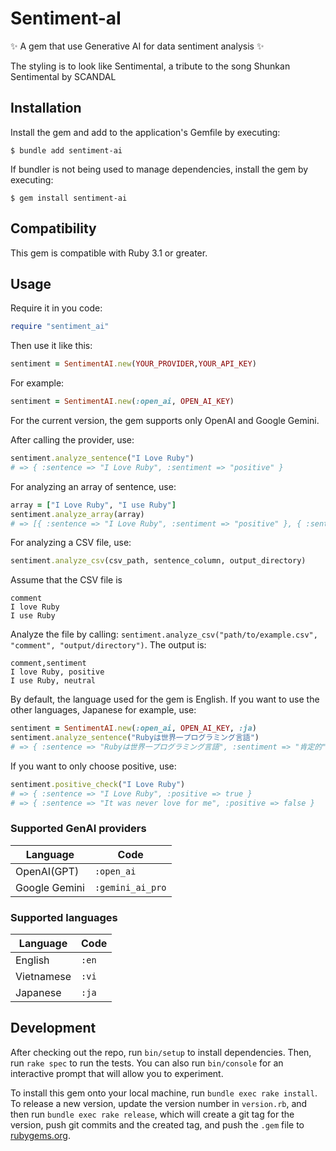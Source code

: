 # Sentiment-aI

✨ A gem that use Generative AI for data sentiment analysis ✨

The styling is to look like Sentimental, a tribute to the song Shunkan Sentimental by SCANDAL

## Installation

Install the gem and add to the application's Gemfile by executing:
```
$ bundle add sentiment-ai
```
If bundler is not being used to manage dependencies, install the gem by executing:
```
$ gem install sentiment-ai
```

## Compatibility

This gem is compatible with Ruby 3.1 or greater.

## Usage

Require it in you code:
```ruby
require "sentiment_ai"
```
Then use it like this:

```ruby
sentiment = SentimentAI.new(YOUR_PROVIDER,YOUR_API_KEY)
```

For example:
```ruby
sentiment = SentimentAI.new(:open_ai, OPEN_AI_KEY)
```

For the current version, the gem supports only OpenAI and Google Gemini.

After calling the provider, use:
```ruby
sentiment.analyze_sentence("I Love Ruby")
# => { :sentence => "I Love Ruby", :sentiment => "positive" }
```
For analyzing an array of sentence, use:
```ruby
array = ["I Love Ruby", "I use Ruby"]
sentiment.analyze_array(array)
# => [{ :sentence => "I Love Ruby", :sentiment => "positive" }, { :sentence => "I use Ruby", :sentiment => "neutral" }]
```
For analyzing a CSV file, use:
```ruby
sentiment.analyze_csv(csv_path, sentence_column, output_directory)
```
Assume that the CSV file is
```csv
comment
I love Ruby
I use Ruby
```
Analyze the file by calling: `sentiment.analyze_csv("path/to/example.csv", "comment", "output/directory")`. The output is:
```csv
comment,sentiment
I love Ruby, positive
I use Ruby, neutral
```
By default, the language used for the gem is English. If you want to use the other languages, Japanese for example, use:
```ruby
sentiment = SentimentAI.new(:open_ai, OPEN_AI_KEY, :ja)
sentiment.analyze_sentence("Rubyは世界一プログラミング言語")
# => { :sentence => "Rubyは世界一プログラミング言語", :sentiment => "肯定的" }
```
If you want to only choose positive, use:
```ruby
sentiment.positive_check("I Love Ruby")
# => { :sentence => "I Love Ruby", :positive => true }
# => { :sentence => "It was never love for me", :positive => false }
```
### Supported GenAI providers

| Language | Code |
|----------|------|
| OpenAI(GPT) | `:open_ai` |
| Google Gemini | `:gemini_ai_pro` |

### Supported languages

| Language | Code |
|----------|------|
| English  | `:en` |
| Vietnamese | `:vi` |
| Japanese | `:ja` |

## Development

After checking out the repo, run `bin/setup` to install dependencies. Then, run `rake spec` to run the tests. You can also run `bin/console` for an interactive prompt that will allow you to experiment.

To install this gem onto your local machine, run `bundle exec rake install`. To release a new version, update the version number in `version.rb`, and then run `bundle exec rake release`, which will create a git tag for the version, push git commits and the created tag, and push the `.gem` file to [rubygems.org](https://rubygems.org).
